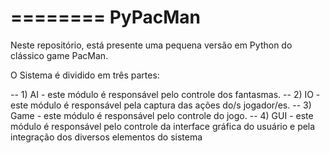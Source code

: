 ========
PyPacMan
========


Neste repositório, está presente uma pequena versão em Python do clássico game PacMan. 

O Sistema é dividido em três partes:

-- 1) AI - este módulo é responsável pelo controle dos fantasmas. 
-- 2) IO - este módulo é responsável pela captura das ações do/s jogador/es.
-- 3) Game - este módulo é responsável pelo controle do jogo.
-- 4) GUI - este módulo é responsável pelo controle da interface gráfica do usuário e pela integração dos diversos elementos do sistema


